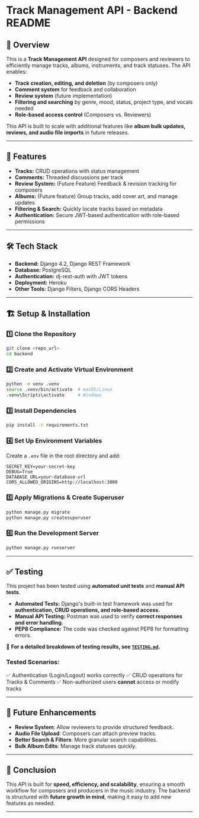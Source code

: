 # Track Management API - Backend README

## 🎵 Overview

This is a **Track Management API** designed for composers and reviewers to efficiently manage tracks, albums, instruments, and track statuses. The API enables:

-   **Track creation, editing, and deletion** (by composers only)
-   **Comment system** for feedback and collaboration
-   **Review system** (future implementation)
-   **Filtering and searching** by genre, mood, status, project type, and vocals needed
-   **Role-based access control** (Composers vs. Reviewers)

This API is built to scale with additional features like **album bulk updates, reviews, and audio file imports** in future releases.

---

## 🚀 Features

-   **Tracks:** CRUD operations with status management
-   **Comments:** Threaded discussions per track
-   **Review System:** (Future Feature) Feedback & revision tracking for composers
-   **Albums:** (Future feature) Group tracks, add cover art, and manage updates
-   **Filtering & Search:** Quickly locate tracks based on metadata
-   **Authentication:** Secure JWT-based authentication with role-based permissions

---

## 🛠 Tech Stack

-   **Backend:** Django 4.2, Django REST Framework
-   **Database:** PostgreSQL
-   **Authentication:** dj-rest-auth with JWT tokens
-   **Deployment:** Heroku
-   **Other Tools:** Django Filters, Django CORS Headers

---

## 🏗 Setup & Installation

### 1️⃣ Clone the Repository

```sh
git clone <repo_url>
cd backend
```

### 2️⃣ Create and Activate Virtual Environment

```sh
python -m venv .venv
source .venv/bin/activate  # macOS/Linux
.venv\Scripts\activate     # Windows
```

### 3️⃣ Install Dependencies

```sh
pip install -r requirements.txt
```

### 4️⃣ Set Up Environment Variables

Create a `.env` file in the root directory and add:

```env
SECRET_KEY=your-secret-key
DEBUG=True
DATABASE_URL=your-database-url
CORS_ALLOWED_ORIGINS=http://localhost:3000
```

### 5️⃣ Apply Migrations & Create Superuser

```sh
python manage.py migrate
python manage.py createsuperuser
```

### 6️⃣ Run the Development Server

```sh
python manage.py runserver
```

---

## ✅ Testing

This project has been tested using **automated unit tests** and **manual API tests**.

-   **Automated Tests:** Django's built-in test framework was used for **authentication, CRUD operations, and role-based access.**
-   **Manual API Testing:** Postman was used to verify **correct responses and error handling.**
-   **PEP8 Compliance:** The code was checked against PEP8 for formatting errors.

📌 **For a detailed breakdown of testing results, see [`TESTING.md`](TESTING.md).**

### **Tested Scenarios:**

✅ Authentication (Login/Logout) works correctly
✅ CRUD operations for Tracks & Comments
✅ Non-authorized users **cannot** access or modify tracks

---

## 🚀 Future Enhancements

-   **Review System**: Allow reviewers to provide structured feedback.
-   **Audio File Upload**: Composers can attach preview tracks.
-   **Better Search & Filters**: More granular search capabilities.
-   **Bulk Album Edits**: Manage track statuses quickly.

---

## 🎯 Conclusion

This API is built for **speed, efficiency, and scalability**, ensuring a smooth workflow for composers and producers in the music industry. The backend is structured with **future growth in mind**, making it easy to add new features as needed.

---
